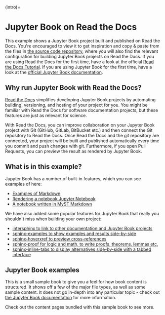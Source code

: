 (intro)=

# Jupyter Book on Read the Docs

This example shows a Jupyter Book project built and published on Read the Docs.
You're encouraged to view it to get inspiration and copy & paste from the files in [the source code repository][github], where you will also find the relevant configuration for building Jupyter Book projects on Read the Docs.
If you are using Read the Docs for the first time, have a look at the official [Read the Docs Tutorial][tutorial].
If you are using Jupyter Book for the first time, have a look at the [official Jupyter Book documentation][jb-docs].

## Why run Jupyter Book with Read the Docs?

[Read the Docs](https://readthedocs.org/) simplifies developing Jupyter Book projects by automating building, versioning, and hosting of your project for you.
You might be familiar with Read the Docs for software documentation projects, but these features are just as relevant for science.  

With Read the Docs, you can improve collaboration on your Jupyter Book project with Git (GitHub, GitLab, BitBucket etc.) and then connect the Git repository to Read the Docs.
Once Read the Docs and the git repository are connected, your project will be built and published automatically every time you commit and push changes with git.
Furthermore, if you open Pull Requests, you can preview the result as rendered by Jupyter Book.

## What is in this example?

Jupyter Book has a number of built-in features, which you can see examples of here:

* [Examples of Markdown](/markdown)
* [Rendering a notebook Jupyter Notebook](/notebooks)
* [A notebook written in MyST Markdown](/markdown-notebooks)

We have also added some popular features for Jupyter Book that really you shouldn't miss when building your own project:

* [intersphinx to link to other documentation and Jupyter Book projects](/sphinx-hoverxref)
* [sphinx-examples to show examples and results side-by-side](/sphinx-hoverxref)
* [sphinx-hoverxref to preview cross-references](/sphinx-hoverxref)
* [sphinx-proof for logic and math, to write proofs, theorems, lemmas etc.](/sphinx-hoverxref)
* [sphinx-inline-tabs to display alternatives side-by-side with a tabbed interface](/sphinx-hoverxref)

## Jupyter Book examples

This is a small sample book to give you a feel for how book content is
structured.
It shows off a few of the major file types, as well as some sample content.
It does not go in-depth into any particular topic - check out [the Jupyter Book documentation][jb-docs] for more information.

Check out the content pages bundled with this sample book to see more.

```{tableofcontents}
```

[github]: https://github.com/readthedocs-examples/example-jupyter-book/ "GitHub source code repository for the example project"
[tutorial]: https://docs.readthedocs.io/en/stable/tutorial/index.html "Official Read the Docs Tutorial"
[jb-docs]: https://jupyterbook.org/en/stable/ "Official Jupyter Book documentation"
